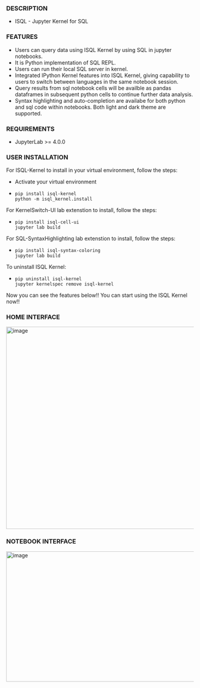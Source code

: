 ### DESCRIPTION
- ISQL - Jupyter Kernel for SQL


### FEATURES
- Users can query data using ISQL Kernel by using SQL in jupyter notebooks.
- It is Python implementation of SQL REPL.
- Users can run their local SQL server in kernel.
- Integrated IPython Kernel features into ISQL Kernel, giving capability to users to switch between languages in the same notebook session.
- Query results from sql notebook cells will be availble as pandas dataframes in subsequent python cells to continue further data analysis.
- Syntax highlighting and auto-completion are availabe for both python and sql code within notebooks. Both light and dark theme are supported.


### REQUIREMENTS
- JupyterLab >= 4.0.0


### USER INSTALLATION
For ISQL-Kernel to install in your virtual environment, follow the steps:
- Activate your virtual environment
- ```
  pip install isql-kernel
  python -m isql_kernel.install
  ```
For KernelSwitch-UI lab extenstion to install, follow the steps:
- ```
  pip install isql-cell-ui
  jupyter lab build
  ```
For SQL-SyntaxHighlighting lab extenstion to install, follow the steps:
- ```
  pip install isql-syntax-coloring
  jupyter lab build
  ```


To uninstall ISQL Kernel:
- ```
  pip uninstall isql-kernel
  jupyter kernelspec remove isql-kernel
  ```



  
Now you can see the features below!!
You can start using the ISQL Kernel now!!


### HOME INTERFACE
<img width="855" height="542" alt="image" src="https://github.com/user-attachments/assets/03fd7bf0-e071-405a-91f4-c9729c6d5b2e" />


### NOTEBOOK INTERFACE
<img width="928" height="349" alt="image" src="https://github.com/user-attachments/assets/037a7230-96e8-4073-a983-41e9c3c0a77d" />



